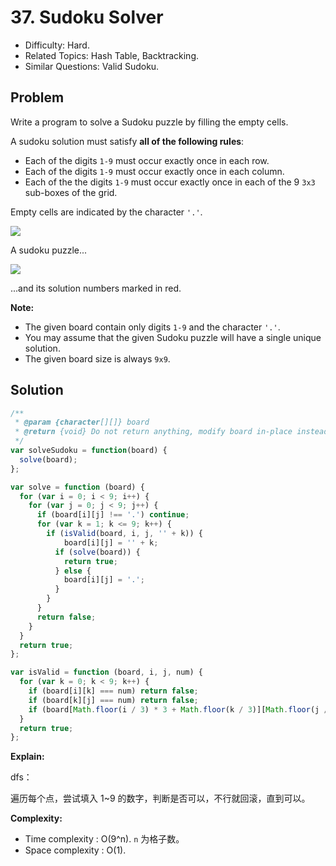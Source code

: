 # 37. Sudoku Solver

- Difficulty: Hard.
- Related Topics: Hash Table, Backtracking.
- Similar Questions: Valid Sudoku.

## Problem

Write a program to solve a Sudoku puzzle by filling the empty cells.

A sudoku solution must satisfy **all of the following rules**:

- Each of the digits ```1-9``` must occur exactly once in each row.
- Each of the digits ```1-9``` must occur exactly once in each column.
- Each of the the digits ```1-9``` must occur exactly once in each of the 9 ```3x3``` sub-boxes of the grid.

Empty cells are indicated by the character ```'.'```.

![](https://upload.wikimedia.org/wikipedia/commons/thumb/f/ff/Sudoku-by-L2G-20050714.svg/250px-Sudoku-by-L2G-20050714.svg.png)

A sudoku puzzle...

![](https://upload.wikimedia.org/wikipedia/commons/thumb/3/31/Sudoku-by-L2G-20050714_solution.svg/250px-Sudoku-by-L2G-20050714_solution.svg.png)

...and its solution numbers marked in red.

**Note:**

- The given board contain only digits ```1-9``` and the character ```'.'```.
- You may assume that the given Sudoku puzzle will have a single unique solution.
- The given board size is always ```9x9```.

## Solution

```javascript
/**
 * @param {character[][]} board
 * @return {void} Do not return anything, modify board in-place instead.
 */
var solveSudoku = function(board) {
  solve(board);
};

var solve = function (board) {
  for (var i = 0; i < 9; i++) {
    for (var j = 0; j < 9; j++) {
      if (board[i][j] !== '.') continue;
      for (var k = 1; k <= 9; k++) {
        if (isValid(board, i, j, '' + k)) {
            board[i][j] = '' + k;
          if (solve(board)) {
            return true;
          } else {
            board[i][j] = '.';
          }
        }
      }
      return false;
    }
  }
  return true;
};

var isValid = function (board, i, j, num) {
  for (var k = 0; k < 9; k++) {
    if (board[i][k] === num) return false;
    if (board[k][j] === num) return false;
    if (board[Math.floor(i / 3) * 3 + Math.floor(k / 3)][Math.floor(j / 3) * 3 + (k % 3)] === num) return false;
  }
  return true;
};
```

**Explain:**

dfs：

遍历每个点，尝试填入 1~9 的数字，判断是否可以，不行就回滚，直到可以。

**Complexity:**

* Time complexity : O(9^n). `n` 为格子数。
* Space complexity : O(1).
